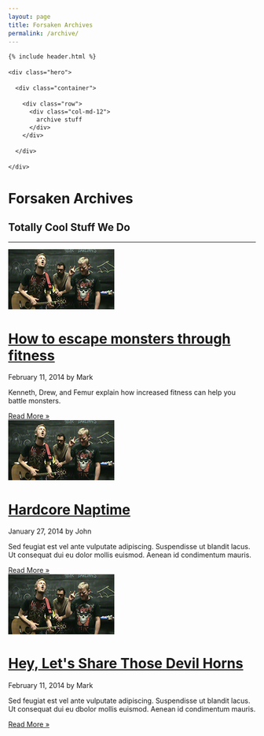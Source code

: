```yaml
---
layout: page
title: Forsaken Archives
permalink: /archive/
---
```


<div class="top">

    {% include header.html %}

    <div class="hero">

      <div class="container">

        <div class="row">
          <div class="col-md-12">
            archive stuff
          </div>
        </div>

      </div>

    </div>

</div>
<div class="col-sm-12">
        <h1 class="header-title">Forsaken Archives</h1>
        <h2 class="subtitle">Totally Cool Stuff We Do</h2>
        <hr>
        </div>

<div class="row-blog row">
        <div class="col-blog col-sm-4 wow fadeInLeft animated" style="visibility: visible;">
          <img src="/img/20140722191216(1).jpg" alt="blog-pic">
          <h1 class="title-blog"><a href="blog-post.html">How to escape monsters through fitness</a></h1>
          <p class="date-blog">February 11, 2014 by Mark</p>
          <p class="p-blog">Kenneth, Drew, and Femur explain how increased fitness can help you battle monsters. </p>
          <a href="blog-post.html" class="btn btn-flat">Read More   »</a>
        </div>
        <div class="col-blog col-sm-4 wow fadeInUp animated" style="visibility: visible;">
          <img src="/img/20140722191216(1).jpg" alt="blog-pic">
          <h1 class="title-blog"><a href="blog-post.html">Hardcore Naptime</a></h1>
          <p class="date-blog">January 27, 2014 by John</p>
          <p class="p-blog">Sed feugiat est vel ante vulputate adipiscing. Suspendisse ut blandit lacus. Ut consequat dui eu dolor mollis euismod. Aenean id condimentum mauris.</p>
          <a href="blog-post.html" class="btn btn-flat">Read More   »</a>
        </div>
        <div class="col-blog col-sm-4 wow fadeInRight animated" style="visibility: visible;">
          <img src="/img/20140722191216(1).jpg" alt="blog-pic">
          <h1 class="title-blog"><a href="blog-post.html">Hey, Let's Share Those Devil Horns</a></h1>
          <p class="date-blog">February 11, 2014 by Mark</p>
          <p class="p-blog">Sed feugiat est vel ante vulputate adipiscing. Suspendisse ut blandit lacus. Ut consequat dui eu dbolor mollis euismod. Aenean id condimentum mauris.</p>
          <a href="blog-post.html" class="btn btn-flat">Read More   »</a>
        </div>
      </div>
